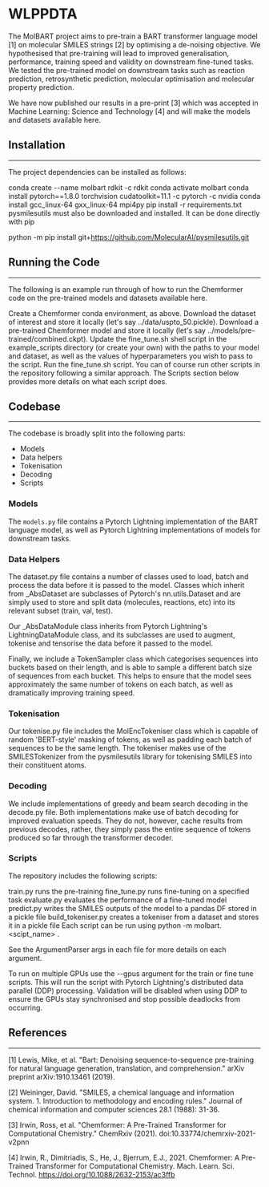 # WLPPDTA

The MolBART project aims to pre-train a BART transformer language model [1] on molecular SMILES strings [2] by optimising a de-noising objective. We hypothesised that pre-training will lead to improved generalisation, performance, training speed and validity on downstream fine-tuned tasks. We tested the pre-trained model on downstream tasks such as reaction prediction, retrosynthetic prediction, molecular optimisation and molecular property prediction.

We have now published our results in a pre-print [3] which was accepted in Machine Learning: Science and Technology [4] and will make the models and datasets available here.

## Installation
---
The project dependencies can be installed as follows:

conda create --name molbart rdkit -c rdkit
conda activate molbart
conda install pytorch==1.8.0 torchvision cudatoolkit=11.1 -c pytorch -c nvidia
conda install gcc_linux-64 gxx_linux-64 mpi4py
pip install -r requirements.txt
pysmilesutils must also be downloaded and installed. It can be done directly with pip

python -m pip install git+https://github.com/MolecularAI/pysmilesutils.git
## Running the Code
---
The following is an example run through of how to run the Chemformer code on the pre-trained models and datasets available here.

Create a Chemformer conda environment, as above.
Download the dataset of interest and store it locally (let's say ../data/uspto_50.pickle).
Download a pre-trained Chemformer model and store it locally (let's say ../models/pre-trained/combined.ckpt).
Update the fine_tune.sh shell script in the example_scripts directory (or create your own) with the paths to your model and dataset, as well as the values of hyperparameters you wish to pass to the script.
Run the fine_tune.sh script.
You can of course run other scripts in the repository following a similar approach. The Scripts section below provides more details on what each script does.

## Codebase
---
The codebase is broadly split into the following parts:

- Models
- Data helpers
- Tokenisation
- Decoding
- Scripts

### Models
The `models.py` file contains a Pytorch Lightning implementation of the BART language model, as well as Pytorch Lightning implementations of models for downstream tasks.

### Data Helpers
The dataset.py file contains a number of classes used to load, batch and process the data before it is passed to the model. Classes which inherit from _AbsDataset are subclasses of Pytorch's nn.utils.Dataset and are simply used to store and split data (molecules, reactions, etc) into its relevant subset (train, val, test).

Our _AbsDataModule class inherits from Pytorch Lightning's LightningDataModule class, and its subclasses are used to augment, tokenise and tensorise the data before it passed to the model.

Finally, we include a TokenSampler class which categorises sequences into buckets based on their length, and is able to sample a different batch size of sequences from each bucket. This helps to ensure that the model sees approximately the same number of tokens on each batch, as well as dramatically improving training speed.

### Tokenisation
Our tokenise.py file includes the MolEncTokeniser class which is capable of random 'BERT-style' masking of tokens, as well as padding each batch of sequences to be the same length. The tokeniser makes use of the SMILESTokenizer from the pysmilesutils library for tokenising SMILES into their constituent atoms.

### Decoding
We include implementations of greedy and beam search decoding in the decode.py file. Both implementations make use of batch decoding for improved evaluation speeds. They do not, however, cache results from previous decodes, rather, they simply pass the entire sequence of tokens produced so far through the transformer decoder.

### Scripts
The repository includes the following scripts:

train.py runs the pre-training
fine_tune.py runs fine-tuning on a specified task
evaluate.py evaluates the performance of a fine-tuned model
predict.py writes the SMILES outputs of the model to a pandas DF stored in a pickle file
build_tokeniser.py creates a tokeniser from a dataset and stores it in a pickle file
Each script can be run using python -m molbart.<scipt_name> <args>.

See the ArgumentParser args in each file for more details on each argument.

To run on multiple GPUs use the --gpus <num> argument for the train or fine tune scripts. This will run the script with Pytorch Lightning's distributed data parallel (DDP) processing. Validation will be disabled when using DDP to ensure the GPUs stay synchronised and stop possible deadlocks from occurring.

## References
---
[1] Lewis, Mike, et al. "Bart: Denoising sequence-to-sequence pre-training for natural language generation, translation, and comprehension." arXiv preprint arXiv:1910.13461 (2019).

[2] Weininger, David. "SMILES, a chemical language and information system. 1. Introduction to methodology and encoding rules." Journal of chemical information and computer sciences 28.1 (1988): 31-36.

[3] Irwin, Ross, et al. "Chemformer: A Pre-Trained Transformer for Computational Chemistry." ChemRxiv (2021). doi:10.33774/chemrxiv-2021-v2pnn

[4] Irwin, R., Dimitriadis, S., He, J., Bjerrum, E.J., 2021. Chemformer: A Pre-Trained Transformer for Computational Chemistry. Mach. Learn. Sci. Technol. https://doi.org/10.1088/2632-2153/ac3ffb